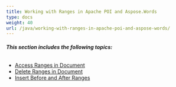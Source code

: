 ```yaml
---
title: Working with Ranges in Apache POI and Aspose.Words
type: docs
weight: 40
url: /java/working-with-ranges-in-apache-poi-and-aspose-words/
---
```


###### **This section includes the following topics:**
- [Access Ranges in Document](/words/java/access-ranges-in-document-html/)
- [Delete Ranges in Document](/words/java/delete-ranges-in-document-html/)
- [Insert Before and After Ranges](/words/java/insert-before-and-after-ranges-html/)
